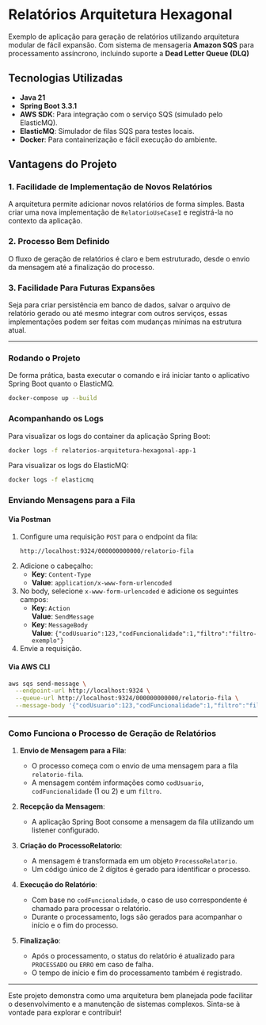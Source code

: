 # Relatórios Arquitetura Hexagonal

Exemplo de aplicação para geração de relatórios utilizando arquitetura modular de fácil expansão. Com sistema de mensageria **Amazon SQS** para processamento assíncrono, incluindo suporte a **Dead Letter Queue (DLQ)**

## Tecnologias Utilizadas

- **Java 21**
- **Spring Boot 3.3.1**
- **AWS SDK**: Para integração com o serviço SQS (simulado pelo ElasticMQ).
- **ElasticMQ**: Simulador de filas SQS para testes locais.
- **Docker**: Para containerização e fácil execução do ambiente.

## Vantagens do Projeto

### 1. **Facilidade de Implementação de Novos Relatórios**
A arquitetura permite adicionar novos relatórios de forma simples. Basta criar uma nova implementação de `RelatorioUseCaseI` e registrá-la no contexto da aplicação.

### 2. **Processo Bem Definido**
O fluxo de geração de relatórios é claro e bem estruturado, desde o envio da mensagem até a finalização do processo.

### 3. **Facilidade Para Futuras Expansões**
Seja para criar persistência em banco de dados, salvar o arquivo de relatório gerado ou até mesmo integrar com outros serviços, essas implementações podem ser feitas com mudanças mínimas na estrutura atual.

---
### Rodando o Projeto

De forma prática, basta executar o comando e irá iniciar tanto o  aplicativo Spring Boot quanto o ElasticMQ.
```bash
docker-compose up --build
```

### Acompanhando os Logs

Para visualizar os logs do container da aplicação Spring Boot:
```bash
docker logs -f relatorios-arquitetura-hexagonal-app-1
```

Para visualizar os logs do ElasticMQ:
```bash
docker logs -f elasticmq
```

### Enviando Mensagens para a Fila

#### Via Postman
1. Configure uma requisição `POST` para o endpoint da fila:
   ```
   http://localhost:9324/000000000000/relatorio-fila
   ```
2. Adicione o cabeçalho:
   - **Key**: `Content-Type`
   - **Value**: `application/x-www-form-urlencoded`
3. No body, selecione `x-www-form-urlencoded` e adicione os seguintes campos:
   - **Key**: `Action`  
     **Value**: `SendMessage`
   - **Key**: `MessageBody`  
     **Value**: `{"codUsuario":123,"codFuncionalidade":1,"filtro":"filtro-exemplo"}`
4. Envie a requisição.

#### Via AWS CLI
```bash
aws sqs send-message \
  --endpoint-url http://localhost:9324 \
  --queue-url http://localhost:9324/000000000000/relatorio-fila \
  --message-body '{"codUsuario":123,"codFuncionalidade":1,"filtro":"filtro-exemplo"}'
```

---
### Como Funciona o Processo de Geração de Relatórios

1. **Envio de Mensagem para a Fila**:
    - O processo começa com o envio de uma mensagem para a fila `relatorio-fila`.
    - A mensagem contém informações como `codUsuario`, `codFuncionalidade` (1 ou 2) e um `filtro`.

2. **Recepção da Mensagem**:
    - A aplicação Spring Boot consome a mensagem da fila utilizando um listener configurado.

3. **Criação do ProcessoRelatorio**:
    - A mensagem é transformada em um objeto `ProcessoRelatorio`.
    - Um código único de 2 dígitos é gerado para identificar o processo.

4. **Execução do Relatório**:
    - Com base no `codFuncionalidade`, o caso de uso correspondente é chamado para processar o relatório.
    - Durante o processamento, logs são gerados para acompanhar o início e o fim do processo.

5. **Finalização**:
    - Após o processamento, o status do relatório é atualizado para `PROCESSADO` ou `ERRO` em caso de falha.
    - O tempo de início e fim do processamento também é registrado.
---

Este projeto demonstra como uma arquitetura bem planejada pode facilitar o desenvolvimento e a manutenção de sistemas complexos. Sinta-se à vontade para explorar e contribuir!
